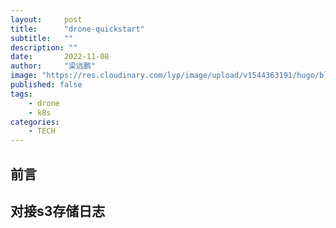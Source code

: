 ```yaml
---
layout:     post 
title:      "drone-quickstart"
subtitle:   ""
description: ""
date:       2022-11-08
author:     "梁远鹏"
image: "https://res.cloudinary.com/lyp/image/upload/v1544363191/hugo/blog.github.io/743a4e9227e1f14cb24a1eb6db29e183.jpg"
published: false
tags:
    - drone
    - k8s
categories: 
    - TECH
---
```


## 前言

## 对接s3存储日志
